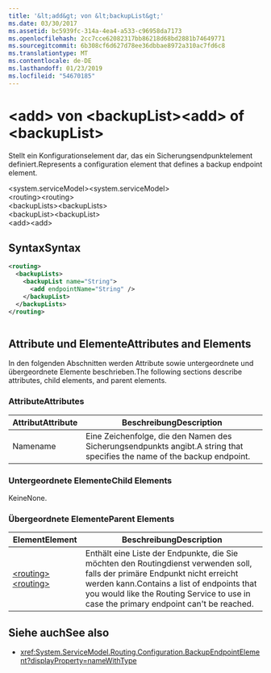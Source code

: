 ```yaml
---
title: '&lt;add&gt; von &lt;backupList&gt;'
ms.date: 03/30/2017
ms.assetid: bc5939fc-314a-4ea4-a533-c96958da7173
ms.openlocfilehash: 2cc7cce62082317bb86218d68bd2881b74649771
ms.sourcegitcommit: 6b308cf6d627d78ee36dbbae8972a310ac7fd6c8
ms.translationtype: MT
ms.contentlocale: de-DE
ms.lasthandoff: 01/23/2019
ms.locfileid: "54670185"
---
```

# <a name="ltaddgt-of-ltbackuplistgt"></a><span data-ttu-id="f28c5-102">&lt;add&gt; von &lt;backupList&gt;</span><span class="sxs-lookup"><span data-stu-id="f28c5-102">&lt;add&gt; of &lt;backupList&gt;</span></span>
<span data-ttu-id="f28c5-103">Stellt ein Konfigurationselement dar, das ein Sicherungsendpunktelement definiert.</span><span class="sxs-lookup"><span data-stu-id="f28c5-103">Represents a configuration element that defines a backup endpoint element.</span></span>  
  
 <span data-ttu-id="f28c5-104">\<system.serviceModel></span><span class="sxs-lookup"><span data-stu-id="f28c5-104">\<system.serviceModel></span></span>  
<span data-ttu-id="f28c5-105">\<routing></span><span class="sxs-lookup"><span data-stu-id="f28c5-105">\<routing></span></span>  
<span data-ttu-id="f28c5-106">\<backupLists></span><span class="sxs-lookup"><span data-stu-id="f28c5-106">\<backupLists></span></span>  
<span data-ttu-id="f28c5-107">\<backupList></span><span class="sxs-lookup"><span data-stu-id="f28c5-107">\<backupList></span></span>  
<span data-ttu-id="f28c5-108">\<add></span><span class="sxs-lookup"><span data-stu-id="f28c5-108">\<add></span></span>  
  
## <a name="syntax"></a><span data-ttu-id="f28c5-109">Syntax</span><span class="sxs-lookup"><span data-stu-id="f28c5-109">Syntax</span></span>  
  
```xml  
<routing>
  <backupLists>
    <backupList name="String">
      <add endpointName="String" />
    </backupList>
  </backupLists>
</routing>
```  
  
```csharp  
```  
  
## <a name="attributes-and-elements"></a><span data-ttu-id="f28c5-110">Attribute und Elemente</span><span class="sxs-lookup"><span data-stu-id="f28c5-110">Attributes and Elements</span></span>  
 <span data-ttu-id="f28c5-111">In den folgenden Abschnitten werden Attribute sowie untergeordnete und übergeordnete Elemente beschrieben.</span><span class="sxs-lookup"><span data-stu-id="f28c5-111">The following sections describe attributes, child elements, and parent elements.</span></span>  
  
### <a name="attributes"></a><span data-ttu-id="f28c5-112">Attribute</span><span class="sxs-lookup"><span data-stu-id="f28c5-112">Attributes</span></span>  
  
|<span data-ttu-id="f28c5-113">Attribut</span><span class="sxs-lookup"><span data-stu-id="f28c5-113">Attribute</span></span>|<span data-ttu-id="f28c5-114">Beschreibung</span><span class="sxs-lookup"><span data-stu-id="f28c5-114">Description</span></span>|  
|---------------|-----------------|  
|<span data-ttu-id="f28c5-115">Name</span><span class="sxs-lookup"><span data-stu-id="f28c5-115">name</span></span>|<span data-ttu-id="f28c5-116">Eine Zeichenfolge, die den Namen des Sicherungsendpunkts angibt.</span><span class="sxs-lookup"><span data-stu-id="f28c5-116">A string that specifies the name of the backup endpoint.</span></span>|  
  
### <a name="child-elements"></a><span data-ttu-id="f28c5-117">Untergeordnete Elemente</span><span class="sxs-lookup"><span data-stu-id="f28c5-117">Child Elements</span></span>  
 <span data-ttu-id="f28c5-118">Keine</span><span class="sxs-lookup"><span data-stu-id="f28c5-118">None.</span></span>  
  
### <a name="parent-elements"></a><span data-ttu-id="f28c5-119">Übergeordnete Elemente</span><span class="sxs-lookup"><span data-stu-id="f28c5-119">Parent Elements</span></span>  
  
|<span data-ttu-id="f28c5-120">Element</span><span class="sxs-lookup"><span data-stu-id="f28c5-120">Element</span></span>|<span data-ttu-id="f28c5-121">Beschreibung</span><span class="sxs-lookup"><span data-stu-id="f28c5-121">Description</span></span>|  
|-------------|-----------------|  
|[<span data-ttu-id="f28c5-122">\<routing></span><span class="sxs-lookup"><span data-stu-id="f28c5-122">\<routing></span></span>](../../../../../docs/framework/configure-apps/file-schema/wcf/routing.md)|<span data-ttu-id="f28c5-123">Enthält eine Liste der Endpunkte, die Sie möchten den Routingdienst verwenden soll, falls der primäre Endpunkt nicht erreicht werden kann.</span><span class="sxs-lookup"><span data-stu-id="f28c5-123">Contains a list of endpoints that you would like the Routing Service to use in case the primary endpoint can't be reached.</span></span>|  
  
## <a name="see-also"></a><span data-ttu-id="f28c5-124">Siehe auch</span><span class="sxs-lookup"><span data-stu-id="f28c5-124">See also</span></span>
- <xref:System.ServiceModel.Routing.Configuration.BackupEndpointElement?displayProperty=nameWithType>
